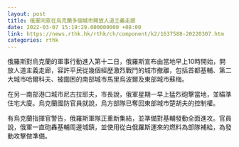 ```yaml
---
layout: post
title: 俄軍同意在烏克蘭多個城市開放人道主義走廊
date: 2022-03-07 15:19:29.000000000 +08:00
link: https://news.rthk.hk/rthk/ch/component/k2/1637588-20220307.htm
categories: rthk
---
```


俄羅斯對烏克蘭的軍事行動進入第十二日，俄羅斯宣布由當地早上10時開始，開放人道主義走廊，容許平民從幾個經歷激烈戰鬥的城市撤離，包括首都基輔、第二大城市哈爾科夫、被圍困的南部城市馬里烏波爾及東部城市蘇梅。

在另一南部港口城市尼古拉耶夫，市長說，俄軍星期一早上猛烈砲擊當地，並瞄準住宅大廈。烏克蘭國防官員就說，烏方部隊已奪回東部城市楚胡夫的控制權。

有烏克蘭指揮官警告，俄羅斯軍隊正重新集結，並準備對基輔發動全面進攻。官員說，俄軍一直砲轟基輔周邊城鎮，並使用從白俄羅斯運來的燃料為部隊補給，為發動攻擊做準備。
